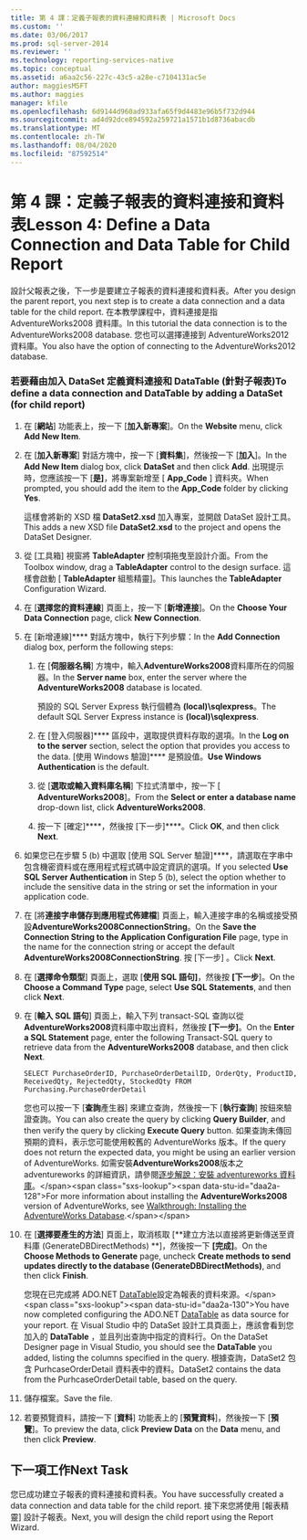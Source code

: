 ```yaml
---
title: 第 4 課：定義子報表的資料連線和資料表 | Microsoft Docs
ms.custom: ''
ms.date: 03/06/2017
ms.prod: sql-server-2014
ms.reviewer: ''
ms.technology: reporting-services-native
ms.topic: conceptual
ms.assetid: a6aa2c56-227c-43c5-a28e-c7104131ac5e
author: maggiesMSFT
ms.author: maggies
manager: kfile
ms.openlocfilehash: 6d9144d960ad933afa65f9d4483e96b5f732d944
ms.sourcegitcommit: ad4d92dce894592a259721a1571b1d8736abacdb
ms.translationtype: MT
ms.contentlocale: zh-TW
ms.lasthandoff: 08/04/2020
ms.locfileid: "87592514"
---
```

# <a name="lesson-4-define-a-data-connection-and-data-table-for-child-report"></a><span data-ttu-id="daa2a-102">第 4 課：定義子報表的資料連接和資料表</span><span class="sxs-lookup"><span data-stu-id="daa2a-102">Lesson 4: Define a Data Connection and Data Table for Child Report</span></span>
  <span data-ttu-id="daa2a-103">設計父報表之後，下一步是要建立子報表的資料連接和資料表。</span><span class="sxs-lookup"><span data-stu-id="daa2a-103">After you design the parent report, you next step is to create a data connection and a data table for the child report.</span></span> <span data-ttu-id="daa2a-104">在本教學課程中，資料連接是指 AdventureWorks2008 資料庫。</span><span class="sxs-lookup"><span data-stu-id="daa2a-104">In this tutorial the data connection is to the AdventureWorks2008 database.</span></span> <span data-ttu-id="daa2a-105">您也可以選擇連接到 AdventureWorks2012 資料庫。</span><span class="sxs-lookup"><span data-stu-id="daa2a-105">You also have the option of connecting to the AdventureWorks2012 database.</span></span>  
  
### <a name="to-define-a-data-connection-and-datatable-by-adding-a-dataset-for-child-report"></a><span data-ttu-id="daa2a-106">若要藉由加入 DataSet 定義資料連接和 DataTable (針對子報表)</span><span class="sxs-lookup"><span data-stu-id="daa2a-106">To define a data connection and DataTable by adding a DataSet (for child report)</span></span>  
  
1.  <span data-ttu-id="daa2a-107">在 [**網站**] 功能表上，按一下 [**加入新專案**]。</span><span class="sxs-lookup"><span data-stu-id="daa2a-107">On the **Website** menu, click **Add New Item**.</span></span>  
  
2.  <span data-ttu-id="daa2a-108">在 [**加入新專案**] 對話方塊中，按一下 [**資料集**]，然後按一下 [**加入**]。</span><span class="sxs-lookup"><span data-stu-id="daa2a-108">In the **Add New Item** dialog box, click **DataSet** and then click **Add**.</span></span> <span data-ttu-id="daa2a-109">出現提示時，您應該按一下 [**是]**，將專案新增至 [ **App_Code** ] 資料夾。</span><span class="sxs-lookup"><span data-stu-id="daa2a-109">When prompted, you should add the item to the **App_Code** folder by clicking **Yes**.</span></span>  
  
     <span data-ttu-id="daa2a-110">這樣會將新的 XSD 檔 **DataSet2.xsd** 加入專案，並開啟 DataSet 設計工具。</span><span class="sxs-lookup"><span data-stu-id="daa2a-110">This adds a new XSD file **DataSet2.xsd** to the project and opens the DataSet Designer.</span></span>  
  
3.  <span data-ttu-id="daa2a-111">從 [工具箱] 視窗將 **TableAdapter** 控制項拖曳至設計介面。</span><span class="sxs-lookup"><span data-stu-id="daa2a-111">From the Toolbox window, drag a **TableAdapter** control to the design surface.</span></span> <span data-ttu-id="daa2a-112">這樣會啟動 [ **TableAdapter** 組態精靈]。</span><span class="sxs-lookup"><span data-stu-id="daa2a-112">This launches the **TableAdapter** Configuration Wizard.</span></span>  
  
4.  <span data-ttu-id="daa2a-113">在 [**選擇您的資料連線**] 頁面上，按一下 [**新增連接**]。</span><span class="sxs-lookup"><span data-stu-id="daa2a-113">On the **Choose Your Data Connection** page, click **New Connection**.</span></span>  
  
5.  <span data-ttu-id="daa2a-114">在 [新增連線]\*\*\*\* 對話方塊中，執行下列步驟：</span><span class="sxs-lookup"><span data-stu-id="daa2a-114">In the **Add Connection** dialog box, perform the following steps:</span></span>  
  
    1.  <span data-ttu-id="daa2a-115">在 [**伺服器名稱**] 方塊中，輸入**AdventureWorks2008**資料庫所在的伺服器。</span><span class="sxs-lookup"><span data-stu-id="daa2a-115">In the **Server name** box, enter the server where the **AdventureWorks2008** database is located.</span></span>  
  
         <span data-ttu-id="daa2a-116">預設的 SQL Server Express 執行個體為 **(local)\sqlexpress**。</span><span class="sxs-lookup"><span data-stu-id="daa2a-116">The default SQL Server Express instance is **(local)\sqlexpress**.</span></span>  
  
    2.  <span data-ttu-id="daa2a-117">在 [登入伺服器]\*\*\*\* 區段中，選取提供資料存取的選項。</span><span class="sxs-lookup"><span data-stu-id="daa2a-117">In the **Log on to the server** section, select the option that provides you access to the data.</span></span> <span data-ttu-id="daa2a-118">[使用 Windows 驗證]\*\*\*\* 是預設值。</span><span class="sxs-lookup"><span data-stu-id="daa2a-118">**Use Windows Authentication** is the default.</span></span>  
  
    3.  <span data-ttu-id="daa2a-119">從 [**選取或輸入資料庫名稱**] 下拉式清單中，按一下 [ **AdventureWorks2008**]。</span><span class="sxs-lookup"><span data-stu-id="daa2a-119">From the **Select or enter a database name** drop-down list, click **AdventureWorks2008**.</span></span>  
  
    4.  <span data-ttu-id="daa2a-120">按一下 [確定]\*\*\*\*，然後按 [下一步]\*\*\*\*。</span><span class="sxs-lookup"><span data-stu-id="daa2a-120">Click **OK**, and then click **Next**.</span></span>  
  
6.  <span data-ttu-id="daa2a-121">如果您已在步驟 5 (b) 中選取 [使用 SQL Server 驗證]\*\*\*\*，請選取在字串中包含機密資料或在應用程式程式碼中設定資訊的選項。</span><span class="sxs-lookup"><span data-stu-id="daa2a-121">If you selected **Use SQL Server Authentication** in Step 5 (b), select the option whether to include the sensitive data in the string or set the information in your application code.</span></span>  
  
7.  <span data-ttu-id="daa2a-122">在 [將**連接字串儲存到應用程式佈建檔**] 頁面上，輸入連接字串的名稱或接受預設**AdventureWorks2008ConnectionString**。</span><span class="sxs-lookup"><span data-stu-id="daa2a-122">On the **Save the Connection String to the Application Configuration File** page, type in the name for the connection string or accept the default **AdventureWorks2008ConnectionString**.</span></span> <span data-ttu-id="daa2a-123">按 [下一步] 。</span><span class="sxs-lookup"><span data-stu-id="daa2a-123">Click **Next**.</span></span>  
  
8.  <span data-ttu-id="daa2a-124">在 [**選擇命令類型**] 頁面上，選取 [**使用 SQL 語句]**，然後按 **[下一步**]。</span><span class="sxs-lookup"><span data-stu-id="daa2a-124">On the **Choose a Command Type** page, select **Use SQL Statements**, and then click **Next**.</span></span>  
  
9. <span data-ttu-id="daa2a-125">在 [**輸入 SQL 語句**] 頁面上，輸入下列 transact-SQL 查詢以從**AdventureWorks2008**資料庫中取出資料，然後按 **[下一步]**。</span><span class="sxs-lookup"><span data-stu-id="daa2a-125">On the **Enter a SQL Statement** page, enter the following Transact-SQL query to retrieve data from the **AdventureWorks2008** database, and then click **Next**.</span></span>  
  
    ```  
    SELECT PurchaseOrderID, PurchaseOrderDetailID, OrderQty, ProductID, ReceivedQty, RejectedQty, StockedQty FROM Purchasing.PurchaseOrderDetail  
    ```  
  
     <span data-ttu-id="daa2a-126">您也可以按一下 [**查詢**產生器] 來建立查詢，然後按一下 [**執行查詢**] 按鈕來驗證查詢。</span><span class="sxs-lookup"><span data-stu-id="daa2a-126">You can also create the query by clicking **Query Builder**, and then verify the query by clicking **Execute Query** button.</span></span> <span data-ttu-id="daa2a-127">如果查詢未傳回預期的資料，表示您可能使用較舊的 AdventureWorks 版本。</span><span class="sxs-lookup"><span data-stu-id="daa2a-127">If the query does not return the expected data, you might be using an earlier version of AdventureWorks.</span></span> <span data-ttu-id="daa2a-128">如需安裝**AdventureWorks2008**版本之 adventureworks 的詳細資訊，請參閱[逐步解說：安裝 adventureworks 資料庫](https://msdn.microsoft.com/library/aa992075\(v=vs.100\).aspx)。</span><span class="sxs-lookup"><span data-stu-id="daa2a-128">For more information about installing the **AdventureWorks2008** version of AdventureWorks, see [Walkthrough: Installing the AdventureWorks Database](https://msdn.microsoft.com/library/aa992075\(v=vs.100\).aspx).</span></span>  
  
10. <span data-ttu-id="daa2a-129">在 [**選擇要產生的方法**] 頁面上，取消核取 [\*\*建立方法以直接將更新傳送至資料庫 (GenerateDBDirectMethods) \*\*]，然後按一下 **[完成]**。</span><span class="sxs-lookup"><span data-stu-id="daa2a-129">On the **Choose Methods to Generate** page, uncheck **Create methods to send updates directly to the database (GenerateDBDirectMethods)**, and then click **Finish**.</span></span>  
  
     <span data-ttu-id="daa2a-130">您現在已完成將 ADO.NET [DataTable](https://msdn.microsoft.com/library/system.data.datatable\(v=vs.100\).aspx)設定為報表的資料來源。</span><span class="sxs-lookup"><span data-stu-id="daa2a-130">You have now completed configuring the ADO.NET [DataTable](https://msdn.microsoft.com/library/system.data.datatable\(v=vs.100\).aspx) as data source for your report.</span></span> <span data-ttu-id="daa2a-131">在 Visual Studio 中的 DataSet 設計工具頁面上，應該會看到您加入的 **DataTable** ，並且列出查詢中指定的資料行。</span><span class="sxs-lookup"><span data-stu-id="daa2a-131">On the DataSet Designer page in Visual Studio, you should see the **DataTable** you added, listing the columns specified in the query.</span></span> <span data-ttu-id="daa2a-132">根據查詢，DataSet2 包含 PurhcaseOrderDetail 資料表中的資料。</span><span class="sxs-lookup"><span data-stu-id="daa2a-132">DataSet2 contains the data from the PurhcaseOrderDetail table, based on the query.</span></span>  
  
11. <span data-ttu-id="daa2a-133">儲存檔案。</span><span class="sxs-lookup"><span data-stu-id="daa2a-133">Save the file.</span></span>  
  
12. <span data-ttu-id="daa2a-134">若要預覽資料，請按一下 [**資料**] 功能表上的 [**預覽資料**]，然後按一下 [**預覽**]。</span><span class="sxs-lookup"><span data-stu-id="daa2a-134">To preview the data, click **Preview Data** on the **Data** menu, and then click **Preview**.</span></span>  
  
## <a name="next-task"></a><span data-ttu-id="daa2a-135">下一項工作</span><span class="sxs-lookup"><span data-stu-id="daa2a-135">Next Task</span></span>  
 <span data-ttu-id="daa2a-136">您已成功建立子報表的資料連接和資料表。</span><span class="sxs-lookup"><span data-stu-id="daa2a-136">You have successfully created a data connection and data table for the child report.</span></span> <span data-ttu-id="daa2a-137">接下來您將使用 [報表精靈] 設計子報表。</span><span class="sxs-lookup"><span data-stu-id="daa2a-137">Next, you will design the child report using the Report Wizard.</span></span>  
  
  
